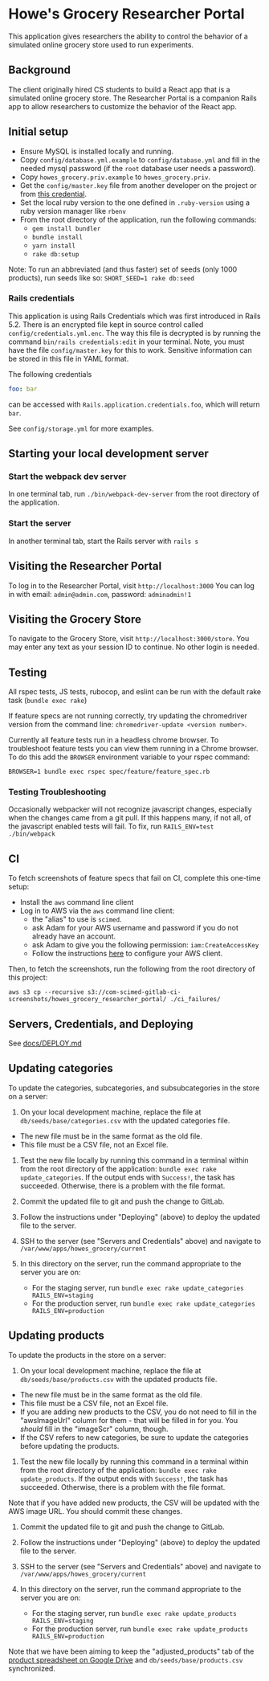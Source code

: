 # Howe's Grocery Researcher Portal

This application gives researchers the ability to control the behavior of a
simulated online grocery store used to run experiments.


## Background

The client originally hired CS students to build a React app that is a simulated
online grocery store. The Researcher Portal is a companion Rails app to allow
researchers to customize the behavior of the React app.


## Initial setup

* Ensure MySQL is installed locally and running.
* Copy `config/database.yml.example` to `config/database.yml` and fill in the
  needed mysql password (if the `root` database user needs a password).
* Copy `howes_grocery.priv.example` to `howes_grocery.priv`.
* Get the `config/master.key` file from another developer on the project or from [this credential](https://credentials.scimedsolutions.com/credentials/972).
* Set the local ruby version to the one defined in `.ruby-version` using a ruby version manager like `rbenv`
* From the root directory of the application, run the following commands:
  * `gem install bundler`
  * `bundle install`
  * `yarn install`
  * `rake db:setup`

Note: To run an abbreviated (and thus faster) set of seeds (only 1000 products), run seeds like so:
`SHORT_SEED=1 rake db:seed`

### Rails credentials

This application is using Rails Credentials which was first introduced in
Rails 5.2. There is an encrypted file kept in source control called
`config/credentials.yml.enc`. The way this file is decrypted is by running
the command `bin/rails credentials:edit` in your terminal. Note, you must have
the file `config/master.key` for this to work. Sensitive information can be
stored in this file in YAML format.

The following credentials

```yml
foo: bar
```
can be accessed with `Rails.application.credentials.foo`, which will return `bar`.

See `config/storage.yml` for more examples.

## Starting your local development server

### Start the webpack dev server

In one terminal tab, run `./bin/webpack-dev-server` from the root directory of the application.

### Start the server

In another terminal tab, start the Rails server with `rails s`


## Visiting the Researcher Portal

To log in to the Researcher Portal, visit `http://localhost:3000`
You can log in with email: `admin@admin.com`, password: `adminadmin!1`


## Visiting the Grocery Store

To navigate to the Grocery Store, visit `http://localhost:3000/store`. You may
enter any text as your session ID to continue.  No other login is needed.


## Testing

All rspec tests, JS tests, rubocop, and eslint can be run with the default rake
task (`bundle exec rake`)

If feature specs are not running correctly, try updating the chromedriver
version from the command line: `chromedriver-update <version number>`.

Currently all feature tests run in a headless chrome browser. To troubleshoot feature
tests you can view them running in a Chrome browser. To do this add the `BROWSER` environment
variable to your rspec command:

`BROWSER=1 bundle exec rspec spec/feature/feature_spec.rb`


### Testing Troubleshooting

Occasionally webpacker will not recognize javascript changes, especially when
the changes came from a git pull. If this happens many, if not all, of the
javascript enabled tests will fail.
To fix, run `RAILS_ENV=test ./bin/webpack`


## CI

To fetch screenshots of feature specs that fail on CI, complete this one-time setup:

* Install the `aws` command line client
* Log in to AWS via the `aws` command line client:
  * the "alias" to use is `scimed`.
  * ask Adam for your AWS username and password if you do not already have an account.
  * ask Adam to give you the following permission: `iam:CreateAccessKey`
  * Follow the instructions [here](https://docs.aws.amazon.com/cli/latest/userguide/cli-chap-getting-started.html#cli-quick-configuration) to configure your AWS client.

Then, to fetch the screenshots, run the following from the root directory of this project:

`aws s3 cp --recursive s3://com-scimed-gitlab-ci-screenshots/howes_grocery_researcher_portal/ ./ci_failures/`


## Servers, Credentials, and Deploying

See [docs/DEPLOY.md](docs/DEPLOY.md)


## Updating categories

To update the categories, subcategories, and subsubcategories in the store on a server:

1. On your local development machine, replace the file at `db/seeds/base/categories.csv` with the updated categories file.
  * The new file must be in the same format as the old file.
  * This file must be a CSV file, not an Excel file.

1. Test the new file locally by running this command in a terminal within from the root directory of the application: `bundle exec rake update_categories`.  If the output ends with `Success!`, the task has succeeded. Otherwise, there is a problem with the file format.

1. Commit the updated file to git and push the change to GitLab.

1. Follow the instructions under "Deploying" (above) to deploy the updated file to the server.

1. SSH to the server (see "Servers and Credentials" above) and navigate to `/var/www/apps/howes_grocery/current`

1. In this directory on the server, run the command appropriate to the server you are on:
	*  For the staging server, run `bundle exec rake update_categories RAILS_ENV=staging`
	*  For the production server, run `bundle exec rake update_categories RAILS_ENV=production`


## Updating products

To update the products in the store on a server:

1. On your local development machine, replace the file at `db/seeds/base/products.csv` with the updated products file.
  * The new file must be in the same format as the old file.
  * This file must be a CSV file, not an Excel file.
  * If you are adding new products to the CSV, you do not need to fill in the "awsImageUrl" column for them - that will be filled in for you.  You *should* fill in the "imageScr" column, though.
  * If the CSV refers to new categories, be sure to update the categories before updating the products.

1. Test the new file locally by running this command in a terminal within from the root directory of the application: `bundle exec rake update_products`.  If the output ends with `Success!`, the task has succeeded. Otherwise, there is a problem with the file format.

  Note that if you have added new products, the CSV will be updated with the AWS image URL. You should commit these changes.

1. Commit the updated file to git and push the change to GitLab.

1. Follow the instructions under "Deploying" (above) to deploy the updated file to the server.

1. SSH to the server (see "Servers and Credentials" above) and navigate to `/var/www/apps/howes_grocery/current`

1. In this directory on the server, run the command appropriate to the server you are on:
	*  For the staging server, run `bundle exec rake update_products RAILS_ENV=staging`
	*  For the production server, run `bundle exec rake update_products RAILS_ENV=production`

Note that we have been aiming to keep the "adjusted_products" tab of the [product spreadsheet on Google Drive](https://docs.google.com/spreadsheets/d/1tL9JlFDYz1M-muNOCGf-qaF2PtuTmy_2xf9RQLNeX00/edit?usp=sharing) and `db/seeds/base/products.csv` synchronized.
